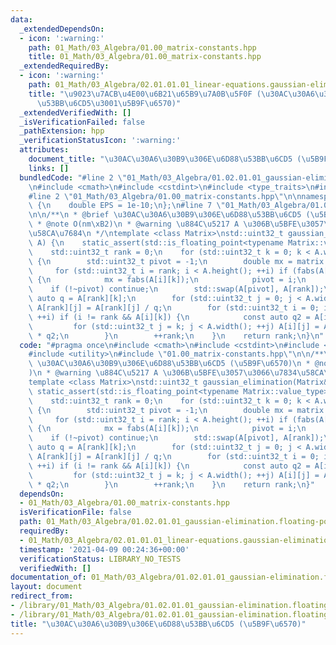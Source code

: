 ```yaml
---
data:
  _extendedDependsOn:
  - icon: ':warning:'
    path: 01_Math/03_Algebra/01.00_matrix-constants.hpp
    title: 01_Math/03_Algebra/01.00_matrix-constants.hpp
  _extendedRequiredBy:
  - icon: ':warning:'
    path: 01_Math/03_Algebra/02.01.01.01_linear-equations.gaussian-elimination.floating-point.hpp
    title: "\u9023\u7ACB\u4E00\u6B21\u65B9\u7A0B\u5F0F (\u30AC\u30A6\u30B9\u306E\u6D88\
      \u53BB\u6CD5\u3001\u5B9F\u6570)"
  _extendedVerifiedWith: []
  _isVerificationFailed: false
  _pathExtension: hpp
  _verificationStatusIcon: ':warning:'
  attributes:
    document_title: "\u30AC\u30A6\u30B9\u306E\u6D88\u53BB\u6CD5 (\u5B9F\u6570)"
    links: []
  bundledCode: "#line 2 \"01_Math/03_Algebra/01.02.01.01_gaussian-elimination.floating-point.hpp\"\
    \n#include <cmath>\n#include <cstdint>\n#include <type_traits>\n#include <utility>\n\
    #line 2 \"01_Math/03_Algebra/01.00_matrix-constants.hpp\"\n\nnamespace matrix\
    \ {\n    double EPS = 1e-10;\n};\n#line 7 \"01_Math/03_Algebra/01.02.01.01_gaussian-elimination.floating-point.hpp\"\
    \n\n/**\n * @brief \u30AC\u30A6\u30B9\u306E\u6D88\u53BB\u6CD5 (\u5B9F\u6570)\n\
    \ * @note O(nm\xB2)\n * @warning \u884C\u5217 A \u306B\u5BFE\u3057\u3066\u7834\
    \u58CA\u7684\n */\ntemplate <class Matrix>\nstd::uint32_t gaussian_elimination(Matrix&\
    \ A) {\n    static_assert(std::is_floating_point<typename Matrix::value_type>::value);\n\
    \    std::uint32_t rank = 0;\n    for (std::uint32_t k = 0; k < A.width(); ++k)\
    \ {\n        std::uint32_t pivot = -1;\n        double mx = matrix::EPS;\n   \
    \     for (std::uint32_t i = rank; i < A.height(); ++i) if (fabs(A[i][k]) > mx)\
    \ {\n            mx = fabs(A[i][k]);\n            pivot = i;\n        }\n    \
    \    if (!~pivot) continue;\n        std::swap(A[pivot], A[rank]);\n        const\
    \ auto q = A[rank][k];\n        for (std::uint32_t j = 0; j < A.width(); ++j)\
    \ A[rank][j] = A[rank][j] / q;\n        for (std::uint32_t i = 0; i < A.height();\
    \ ++i) if (i != rank && A[i][k]) {\n            const auto q2 = A[i][k];\n   \
    \         for (std::uint32_t j = k; j < A.width(); ++j) A[i][j] = A[i][j] - A[rank][j]\
    \ * q2;\n        }\n        ++rank;\n    }\n    return rank;\n}\n"
  code: "#pragma once\n#include <cmath>\n#include <cstdint>\n#include <type_traits>\n\
    #include <utility>\n#include \"01.00_matrix-constants.hpp\"\n\n/**\n * @brief\
    \ \u30AC\u30A6\u30B9\u306E\u6D88\u53BB\u6CD5 (\u5B9F\u6570)\n * @note O(nm\xB2\
    )\n * @warning \u884C\u5217 A \u306B\u5BFE\u3057\u3066\u7834\u58CA\u7684\n */\n\
    template <class Matrix>\nstd::uint32_t gaussian_elimination(Matrix& A) {\n   \
    \ static_assert(std::is_floating_point<typename Matrix::value_type>::value);\n\
    \    std::uint32_t rank = 0;\n    for (std::uint32_t k = 0; k < A.width(); ++k)\
    \ {\n        std::uint32_t pivot = -1;\n        double mx = matrix::EPS;\n   \
    \     for (std::uint32_t i = rank; i < A.height(); ++i) if (fabs(A[i][k]) > mx)\
    \ {\n            mx = fabs(A[i][k]);\n            pivot = i;\n        }\n    \
    \    if (!~pivot) continue;\n        std::swap(A[pivot], A[rank]);\n        const\
    \ auto q = A[rank][k];\n        for (std::uint32_t j = 0; j < A.width(); ++j)\
    \ A[rank][j] = A[rank][j] / q;\n        for (std::uint32_t i = 0; i < A.height();\
    \ ++i) if (i != rank && A[i][k]) {\n            const auto q2 = A[i][k];\n   \
    \         for (std::uint32_t j = k; j < A.width(); ++j) A[i][j] = A[i][j] - A[rank][j]\
    \ * q2;\n        }\n        ++rank;\n    }\n    return rank;\n}"
  dependsOn:
  - 01_Math/03_Algebra/01.00_matrix-constants.hpp
  isVerificationFile: false
  path: 01_Math/03_Algebra/01.02.01.01_gaussian-elimination.floating-point.hpp
  requiredBy:
  - 01_Math/03_Algebra/02.01.01.01_linear-equations.gaussian-elimination.floating-point.hpp
  timestamp: '2021-04-09 00:24:36+00:00'
  verificationStatus: LIBRARY_NO_TESTS
  verifiedWith: []
documentation_of: 01_Math/03_Algebra/01.02.01.01_gaussian-elimination.floating-point.hpp
layout: document
redirect_from:
- /library/01_Math/03_Algebra/01.02.01.01_gaussian-elimination.floating-point.hpp
- /library/01_Math/03_Algebra/01.02.01.01_gaussian-elimination.floating-point.hpp.html
title: "\u30AC\u30A6\u30B9\u306E\u6D88\u53BB\u6CD5 (\u5B9F\u6570)"
---
```

